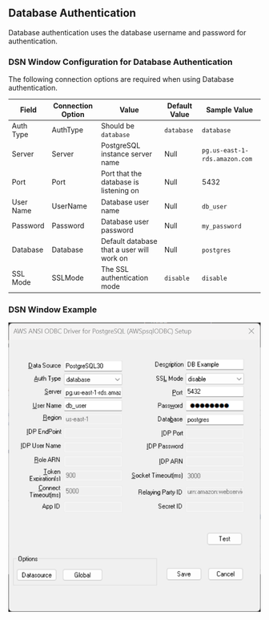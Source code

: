 ## Database Authentication
Database authentication uses the database username and password for authentication.

### DSN Window Configuration for Database Authentication
The following connection options are required when using Database authentication.

| Field     | Connection Option | Value                                     | Default Value | Sample Value                  |
|-----------|-------------------|-------------------------------------------|---------------|-------------------------------|
| Auth Type | AuthType          | Should be `database`                      | `database`    | `database`                    |
| Server    | Server            | PostgreSQL instance server name           | Null          | `pg.us-east-1-rds.amazon.com` |
| Port      | Port              | Port that the database is listening on    | Null          | 5432                          |
| User Name | UserName          | Database user name                        | Null          | `db_user`                     |
| Password  | Password          | Database user password                    | Null          | `my_password`                 |
| Database  | Database          | Default database that a user will work on | Null          | `postgres`                    |
| SSL Mode  | SSLMode           | The SSL authentication mode               | `disable`     | `disable`                     |

### DSN Window Example
![DSN window example for database authentication](img/database.png)
